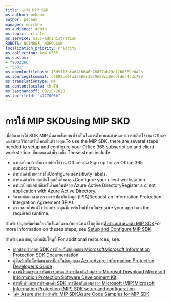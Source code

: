 ```yaml
---
title: การใช้ MIP SKD
ms.author: pebaum
author: pebaum
manager: mnirkhe
ms.audience: Admin
ms.topic: article
ms.service: o365-administration
ROBOTS: NOINDEX, NOFOLLOW
localization_priority: Priority
ms.collection: Adm_O365
ms.custom:
- "9002266"
- "5631"
ms.openlocfilehash: 76d9113bca6416646c76677ab23e12b0589e8a2b
ms.sourcegitcommit: c6692ce0fa1358ec3529e59ca0ecdfdea4cdc759
ms.translationtype: MT
ms.contentlocale: th-TH
ms.lasthandoff: 09/15/2020
ms.locfileid: "47770066"
---
```

# <a name="using-mip-skd"></a><span data-ttu-id="a5909-102">การใช้ MIP SKD</span><span class="sxs-lookup"><span data-stu-id="a5909-102">Using MIP SKD</span></span>

<span data-ttu-id="a5909-103">เมื่อต้องการใช้ SDK MIP มีหลายขั้นตอนที่จำเป็นในการตั้งค่าและกำหนดค่าการสมัครใช้งาน Office ๓๖๕และเวิร์กสเตชันไคลเอ็นต์ของคุณ</span><span class="sxs-lookup"><span data-stu-id="a5909-103">To use the MIP SDK, there are several steps needed to setup and configure your Office 365 subscription and client workstation.</span></span> <span data-ttu-id="a5909-104">ขั้นตอนเหล่านี้รวมถึง:</span><span class="sxs-lookup"><span data-stu-id="a5909-104">These steps include:</span></span>

- <span data-ttu-id="a5909-105">ลงทะเบียนสำหรับการสมัครใช้งาน Office ๓๖๕</span><span class="sxs-lookup"><span data-stu-id="a5909-105">Sign up for an Office 365 subscription.</span></span>
- <span data-ttu-id="a5909-106">กำหนดค่าป้ายความลับ</span><span class="sxs-lookup"><span data-stu-id="a5909-106">Configure sensitivity labels.</span></span>
- <span data-ttu-id="a5909-107">กำหนดค่าเวิร์กสเตชันไคลเอ็นต์ของคุณ</span><span class="sxs-lookup"><span data-stu-id="a5909-107">Configure your client workstation.</span></span>
- <span data-ttu-id="a5909-108">ลงทะเบียนแอปพลิเคชันไคลเอ็นต์ด้วย Azure Active Directory</span><span class="sxs-lookup"><span data-stu-id="a5909-108">Register a client application with Azure Active Directory.</span></span>
- <span data-ttu-id="a5909-109">ร้องขอข้อตกลงการรวมการป้องกันข้อมูล (IPIA)</span><span class="sxs-lookup"><span data-stu-id="a5909-109">Request an Information Protection Integration Agreement (IPIA).</span></span>
- <span data-ttu-id="a5909-110">ตรวจสอบให้แน่ใจว่าแอปของคุณมีการรันไทม์ที่จำเป็น</span><span class="sxs-lookup"><span data-stu-id="a5909-110">Ensure your app has the required runtime.</span></span>

<span data-ttu-id="a5909-111">สำหรับข้อมูลเพิ่มเติมเกี่ยวกับขั้นตอนของวิทยานิพนธ์ให้ดูที่การ[ตั้งค่าและกำหนดค่า MIP SDK](https://docs.microsoft.com/information-protection/develop/setup-configure-mip)</span><span class="sxs-lookup"><span data-stu-id="a5909-111">For more information on theses steps, see [Setup and Configure MIP SDK](https://docs.microsoft.com/information-protection/develop/setup-configure-mip).</span></span>

<span data-ttu-id="a5909-112">สำหรับแหล่งข้อมูลเพิ่มเติมให้ดูที่:</span><span class="sxs-lookup"><span data-stu-id="a5909-112">For additional resources, see:</span></span>

- [<span data-ttu-id="a5909-113">เอกสารประกอบ SDK การป้องกันข้อมูลของ Microsoft</span><span class="sxs-lookup"><span data-stu-id="a5909-113">Microsoft Information Protection SDK Documentation</span></span>](https://docs.microsoft.com/information-protection/develop/)
- [<span data-ttu-id="a5909-114">คู่มือสำหรับนักพัฒนาการป้องกันข้อมูลของ Azure</span><span class="sxs-lookup"><span data-stu-id="a5909-114">Azure Information Protection Developer's Guide</span></span>](https://docs.microsoft.com/azure/information-protection/develop/developers-guide)
- [<span data-ttu-id="a5909-115">ดาวน์โหลดชุดการพัฒนาซอฟต์แวร์การป้องกันข้อมูลของ Microsoft</span><span class="sxs-lookup"><span data-stu-id="a5909-115">Download Microsoft Information Protection Software Development Kit</span></span>](https://www.microsoft.com/download/details.aspx?id=57392)
- [<span data-ttu-id="a5909-116">การตั้งค่าและการกำหนดค่า SDK การป้องกันข้อมูลของ Microsoft (MIP)</span><span class="sxs-lookup"><span data-stu-id="a5909-116">Microsoft Information Protection (MIP) SDK setup and configuration</span></span>](https://docs.microsoft.com/information-protection/develop/setup-configure-mip)
- [<span data-ttu-id="a5909-117">โค้ด Azure ตัวอย่างสำหรับ MIP SDK</span><span class="sxs-lookup"><span data-stu-id="a5909-117">Azure Code Samples for MIP SDK</span></span>](https://azure.microsoft.com/resources/samples/?sort=0&term=mipsdk)
